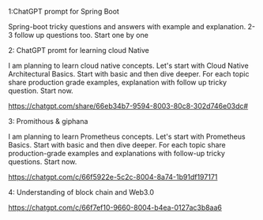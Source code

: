 
1:ChatGPT prompt for Spring Boot 

Spring-boot tricky questions and answers with example and explanation. 2-3 follow up questions  too. Start one by one



2: ChatGPT promt for learning cloud Native


I am planning to learn cloud native concepts. Let's start with Cloud Native Architectural Basics. Start with basic and then dive deeper. 
For each topic share production grade examples, explanation with follow up tricky question. Start now.

https://chatgpt.com/share/66eb34b7-9594-8003-80c8-302d746e03dc#

3: Promithous & giphana 

I am planning to learn Prometheus concepts. Let's start with Prometheus Basics. Start with basic and then dive deeper. 
For each topic share production-grade examples and explanations with follow-up tricky questions. Start now.

https://chatgpt.com/c/66f5922e-5c2c-8004-8a74-1b91df197171

4:  Understanding of  block chain and Web3.0

https://chatgpt.com/c/66f7ef10-9660-8004-b4ea-0127ac3b8aa6


